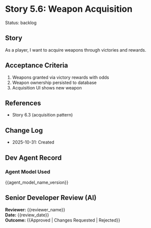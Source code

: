 # Story 5.6: Weapon Acquisition
Status: backlog
## Story
As a player, I want to acquire weapons through victories and rewards.
## Acceptance Criteria
1. Weapons granted via victory rewards with odds
2. Weapon ownership persisted to database
3. Acquisition UI shows new weapon
## References
- Story 6.3 (acquisition pattern)
## Change Log
- 2025-10-31: Created
## Dev Agent Record
### Agent Model Used
{{agent_model_name_version}}
## Senior Developer Review (AI)
**Reviewer:** {{reviewer_name}}  
**Date:** {{review_date}}  
**Outcome:** {{Approved | Changes Requested | Rejected}}
